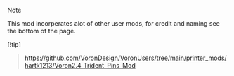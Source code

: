>[!note]
> This mod incorperates alot of other user mods, for credit and naming see the bottom of the page.

[!tip]
>https://github.com/VoronDesign/VoronUsers/tree/main/printer_mods/hartk1213/Voron2.4_Trident_Pins_Mod
